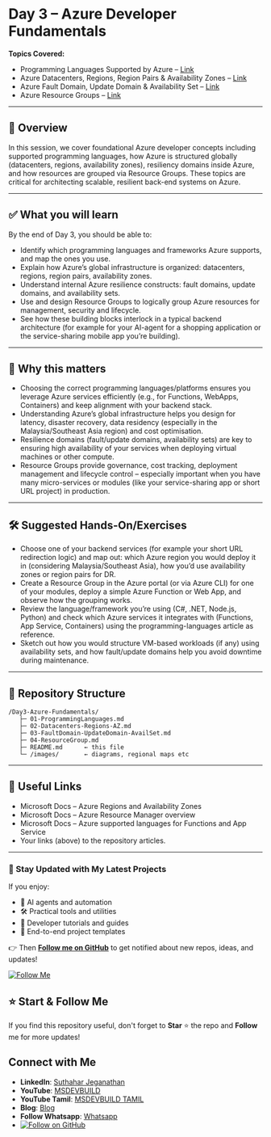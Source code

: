 
# Day 3 – Azure Developer Fundamentals

**Topics Covered:**

* Programming Languages Supported by Azure – [Link](https://github.com/jssuthahar/Article/blob/main/AZURE/Dev/01%20Programming%20Languages%20Supported%20by%20Azure.md)
* Azure Datacenters, Regions, Region Pairs & Availability Zones – [Link](https://github.com/jssuthahar/Article/blob/main/AZURE/Dev/02%20Azure%20Datacenters%2C%20Regions%2C%20Region%20Pairs%20%26%20Availability%20Zones.md)
* Azure Fault Domain, Update Domain & Availability Set – [Link](https://github.com/jssuthahar/Article/blob/main/AZURE/Dev/03%20Azure%20Fault%20Domain%2C%20Update%20Domain%20%26%20Availability%20Set.md)
* Azure Resource Groups – [Link](https://github.com/jssuthahar/Article/blob/main/AZURE/Dev/04%20Azure%20Resource%20Group.md)

---

## 📘 Overview

In this session, we cover foundational Azure developer concepts including supported programming languages, how Azure is structured globally (datacenters, regions, availability zones), resiliency domains inside Azure, and how resources are grouped via Resource Groups. These topics are critical for architecting scalable, resilient back-end systems on Azure.

---

## ✅ What you will learn

By the end of Day 3, you should be able to:

* Identify which programming languages and frameworks Azure supports, and map the ones you use.
* Explain how Azure’s global infrastructure is organized: datacenters, regions, region pairs, availability zones.
* Understand internal Azure resilience constructs: fault domains, update domains, and availability sets.
* Use and design Resource Groups to logically group Azure resources for management, security and lifecycle.
* See how these building blocks interlock in a typical backend architecture (for example for your AI-agent for a shopping application or the service-sharing mobile app you’re building).

---

## 🧠 Why this matters

* Choosing the correct programming languages/platforms ensures you leverage Azure services efficiently (e.g., for Functions, WebApps, Containers) and keep alignment with your backend stack.
* Understanding Azure’s global infrastructure helps you design for latency, disaster recovery, data residency (especially in the Malaysia/Southeast Asia region) and cost optimisation.
* Resilience domains (fault/update domains, availability sets) are key to ensuring high availability of your services when deploying virtual machines or other compute.
* Resource Groups provide governance, cost tracking, deployment management and lifecycle control – especially important when you have many micro-services or modules (like your service-sharing app or short URL project) in production.

---

## 🛠 Suggested Hands-On/Exercises

* Choose one of your backend services (for example your short URL redirection logic) and map out: which Azure region you would deploy it in (considering Malaysia/Southeast Asia), how you’d use availability zones or region pairs for DR.
* Create a Resource Group in the Azure portal (or via Azure CLI) for one of your modules, deploy a simple Azure Function or Web App, and observe how the grouping works.
* Review the language/framework you’re using (C#, .NET, Node.js, Python) and check which Azure services it integrates with (Functions, App Service, Containers) using the programming-languages article as reference.
* Sketch out how you would structure VM-based workloads (if any) using availability sets, and how fault/update domains help you avoid downtime during maintenance.

---

## 📁 Repository Structure

```
/Day3-Azure-Fundamentals/
   ├─ 01-ProgrammingLanguages.md
   ├─ 02-Datacenters-Regions-AZ.md
   ├─ 03-FaultDomain-UpdateDomain-AvailSet.md
   ├─ 04-ResourceGroup.md
   ├─ README.md      ← this file
   └─ /images/       ← diagrams, regional maps etc
```

---

## 🔗 Useful Links

* Microsoft Docs – Azure Regions and Availability Zones
* Microsoft Docs – Azure Resource Manager overview
* Microsoft Docs – Azure supported languages for Functions and App Service
* Your links (above) to the repository articles.

---

### 🔔 Stay Updated with My Latest Projects

If you enjoy:
- 🧠 AI agents and automation
- 🛠️ Practical tools and utilities
- 📘 Developer tutorials and guides
- 🚀 End-to-end project templates

👉 Then **[Follow me on GitHub](https://github.com/jssuthahar)** to get notified about new repos, ideas, and updates!

[![Follow Me](https://img.shields.io/github/followers/jssuthahar?label=Follow&style=social)](https://github.com/jssuthahar)

## ⭐ Start & Follow Me
If you find this repository useful, don't forget to **Star** ⭐ the repo and **Follow** me for more updates!

 ## Connect with Me
- **LinkedIn**: [Suthahar Jeganathan](https://www.linkedin.com/in/jssuthahar/)
- **YouTube**: [MSDEVBUILD](https://www.youtube.com/@MSDEVBUILD)
- **YouTube Tamil**: [MSDEVBUILD TAMIL](https://www.youtube.com/@MSDEVBUILDTamil)
- **Blog**: [Blog](https://www.msdevbuild.com/)
- **Follow Whatsapp**: [Whatsapp](https://www.whatsapp.com/channel/0029Va5j2rHEFeXcTlUhQB0J)
- [![Follow on GitHub](https://img.shields.io/github/followers/jssuthahar?label=Follow&style=social)](https://github.com/jssuthahar)
